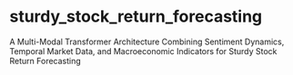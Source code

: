 # sturdy_stock_return_forecasting
 A Multi-Modal Transformer Architecture Combining Sentiment Dynamics, Temporal Market Data, and Macroeconomic Indicators for Sturdy Stock Return Forecasting
